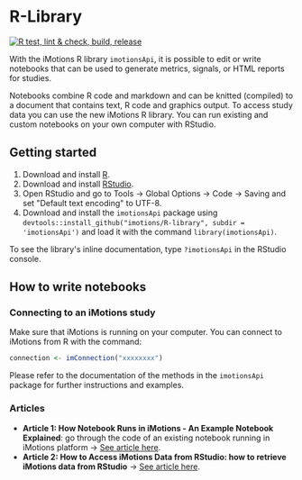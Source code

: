 # R-Library

[![R test, lint & check, build, release](https://github.com/imotions/R-library/actions/workflows/workflow.yml/badge.svg)](https://github.com/imotions/R-library/actions/workflows/workflow.yml)

With the iMotions R library `imotionsApi`, it is possible to edit or write notebooks that can be used to generate metrics, signals, or HTML reports for studies.

Notebooks combine R code and markdown and can be knitted (compiled) to a document that contains text, R code and graphics output. To access study data you can use the new iMotions R library. You can run existing and custom notebooks on your own computer with RStudio.

## Getting started

1. Download and install [R](https://www.r-project.org/).
2. Download and install [RStudio](https://www.rstudio.com/products/rstudio/download/#download).
3. Open RStudio and go to Tools →  Global Options →  Code →  Saving and set "Default text encoding" to UTF-8.
4. Download and install the `imotionsApi` package using `devtools::install_github("imotions/R-library", subdir = 'imotionsApi')` and load it with the command `library(imotionsApi)`.

To see the library's inline documentation, type `?imotionsApi` in the RStudio console.

## How to write notebooks

### Connecting to an iMotions study

Make sure that iMotions is running on your computer. You can connect to iMotions from R with the command:
```r
connection <- imConnection("xxxxxxxx")
```

Please refer to the documentation of the methods in the `imotionsApi` package for further instructions and examples.


### Articles

- **Article 1: How Notebook Runs in iMotions - An Example Notebook Explained**: go through the code of an existing notebook running in iMotions platform → [See article here](https://htmlpreview.github.io/?https://github.com/imotions/R-library/blob/main/documentation/article1-example-notebook-explained.html).
- **Article 2: How to Access iMotions Data from RStudio: how to retrieve iMotions data from RStudio** → [See article here](https://htmlpreview.github.io/?https://github.com/imotions/R-library/blob/main/documentation/article2-imotionsApi-from-RStudio.html).
